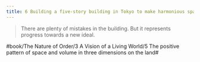 ```yaml
---
title: 6 Building a five-story building in Tokyo to make harmonious space and volume
---
```


> There are plenty of mistakes in the building. But it represents progress towards a new ideal.  

#book/The Nature of Order/3 A Vision of a Living World/5 The positive pattern of space and volume in three dimensions on the land#